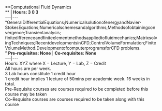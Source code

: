 **Computational Fluid Dynamics  
** | **Hours: 3 0 3**  
---|---  
“GeneralDifferentialEquations;NumericalsolutionofenergyandNavier-StokesEquations;Numericalschemesandalgorithms;Methodsofobtainingconvergence;Transientanalysis; finitedifferenceandfiniteelementmethodsappliedtofluidmechanics;MatrixsolvingTechniques;RecentdevelopmentsinCFD;ControlVolumeFormulation;FiniteVolumeMethod.DevelopmentofcomputerprogramsforCFD problems.  
” 
**Pre-requisites: None** | **Co-requisites: None**  
---|---  
Hours: XYZ where X = Lecture, Y = Lab, Z = Credit  
All hours are per week.  
3 Lab hours constitute 1 credit hour  
1 credit hour implies 1 lecture of 50mins per academic week. 16 weeks in total.  
Pre-Requisite courses are courses required to be completed before this course may be taken  
Co-Requisite courses are courses required to be taken along with this course
